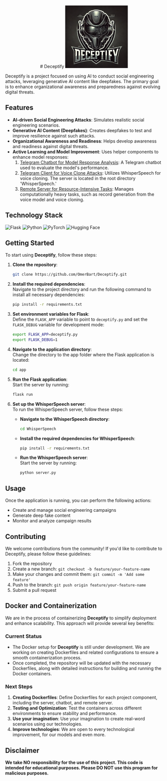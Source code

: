 

<p align="center">
# Deceptify
  <img src="https://raw.githubusercontent.com/an1604/Deceptify/main/logo.jpeg" alt="Deceptify Logo" width="200" height="auto"/>
</p>

Deceptify is a project focused on using AI to conduct social engineering attacks, leveraging generative AI content like deepfakes. The primary goal is to enhance organizational awareness and preparedness against evolving digital threats.


## Features

- **AI-driven Social Engineering Attacks**: Simulates realistic social engineering scenarios.
- **Generative AI Content (Deepfakes)**: Creates deepfakes to test and improve resilience against such attacks.
- **Organizational Awareness and Readiness**: Helps develop awareness and readiness against digital threats.
- **Active Learning and Model Improvement**: Uses helper components to enhance model responses:
  1. [Telegram Chatbot for Model Response Analysis](https://github.com/an1604/llm-telegram-chatbot-.git): A Telegram chatbot used to evaluate the model's performance.
  2. [Telegram Client for Voice Clone Attacks](https://github.com/an1604/telegram-client-flask-socketio.git): Utilizes WhisperSpeech for voice cloning. The server is located in the root directory 'WhisperSpeech.'
  3. [Remote Server for Resource-Intensive Tasks](https://github.com/GurLurye/Remote_Server.git): Manages computationally heavy tasks, such as record generation from the voice model and voice cloning.

## Technology Stack

![Flask](https://img.shields.io/badge/Flask-000000?style=for-the-badge&logo=flask&logoColor=white) 
![Python](https://img.shields.io/badge/Python-FFD43B?style=for-the-badge&logo=python&logoColor=blue) 
![PyTorch](https://img.shields.io/badge/PyTorch-EE4C2C?style=for-the-badge&logo=pytorch&logoColor=white) 
![Hugging Face](https://img.shields.io/badge/Hugging%20Face-FFCA28?style=for-the-badge&logo=huggingface&logoColor=black)

## Getting Started

To start using **Deceptify**, follow these steps:

1. **Clone the repository**:  
   ```bash
   git clone https://github.com/OmerBart/Deceptify.git
   ```

2. **Install the required dependencies**:  
   Navigate to the project directory and run the following command to install all necessary dependencies:  
   ```bash
   pip install -r requirements.txt
   ```

3. **Set environment variables for Flask**:  
   Define the `FLASK_APP` variable to point to `deceptify.py` and set the `FLASK_DEBUG` variable for development mode:  
   ```bash
   export FLASK_APP=deceptify.py
   export FLASK_DEBUG=1
   ```

4. **Navigate to the application directory**:  
   Change the directory to the app folder where the Flask application is located:  
   ```bash
   cd app
   ```

5. **Run the Flask application**:  
   Start the server by running:  
   ```bash
   flask run
   ```

6. **Set up the WhisperSpeech server**:  
   To run the WhisperSpeech server, follow these steps:

   - **Navigate to the WhisperSpeech directory**:  
     ```bash
     cd WhisperSpeech
     ```

   - **Install the required dependencies for WhisperSpeech**:  
     ```bash
     pip install -r requirements.txt
     ```

   - **Run the WhisperSpeech server**:  
     Start the server by running:  
     ```bash
     python server.py
     ```

## Usage

Once the application is running, you can perform the following actions:

- Create and manage social engineering campaigns
- Generate deep fake content
- Monitor and analyze campaign results

## Contributing

We welcome contributions from the community! If you'd like to contribute to Deceptify, please follow these guidelines:

1. Fork the repository
2. Create a new branch: `git checkout -b feature/your-feature-name`
3. Make your changes and commit them: `git commit -m 'Add some feature'`
4. Push to the branch: `git push origin feature/your-feature-name`
5. Submit a pull request

## Docker and Containerization

We are in the process of containerizing **Deceptify** to simplify deployment and enhance scalability. This approach will provide several key benefits:

### Current Status

- The Docker setup for **Deceptify** is still under development. We are working on creating Dockerfiles and related configurations to ensure a smooth containerization process.
- Once completed, the repository will be updated with the necessary Dockerfiles, along with detailed instructions for building and running the Docker containers.

### Next Steps

1. **Creating Dockerfiles**: Define Dockerfiles for each project component, including the server, chatbot, and remote server.
2. **Testing and Optimization**: Test the containers across different environments to ensure stability and performance.
3. **Use your imagination**: Use your imagination to create real-word scenarios using our technologies.
4. **Improve technologies**: We are open to every technological improvement, for our models and even more.

## Disclaimer

**We take NO responsibility for the use of this project. This code is intended for educational purposes. Please DO NOT use this program for malicious purposes.**

